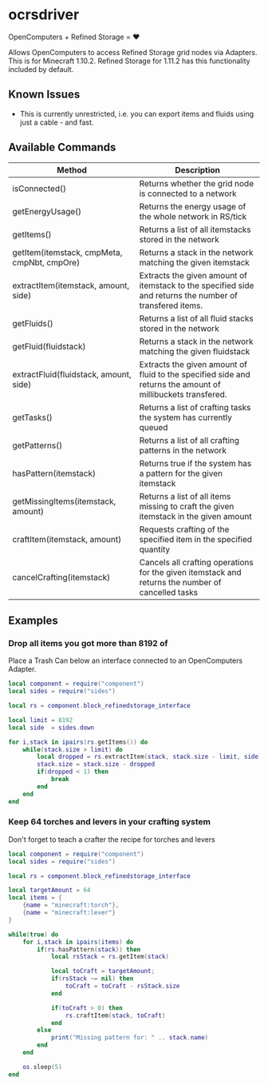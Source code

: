 # ocrsdriver
OpenComputers + Refined Storage = :heart:

Allows OpenComputers to access Refined Storage grid nodes via Adapters.
This is for Minecraft 1.10.2. Refined Storage for 1.11.2 has this functionality included by default.

## Known Issues

- This is currently unrestricted, i.e. you can export items and fluids using just a cable - and fast.

## Available Commands

| Method                                      | Description                                                      |
| ------------------------------------------- | ---------------------------------------------------------------- |
| isConnected()                               | Returns whether the grid node is connected to a network          |
| getEnergyUsage()                            | Returns the energy usage of the whole network in RS/tick         |
| getItems()                                  | Returns a list of all itemstacks stored in the network           |
| getItem(itemstack, cmpMeta, cmpNbt, cmpOre) | Returns a stack in the network matching the given itemstack      |
| extractItem(itemstack, amount, side)        | Extracts the given amount of itemstack to the specified side and returns the number of transfered items. |
| getFluids()                                 | Returns a list of all fluid stacks stored in the network         |
| getFluid(fluidstack)                        | Returns a stack in the network matching the given fluidstack     |
| extractFluid(fluidstack, amount, side)      | Extracts the given amount of fluid to the specified side and returns the amount of millibuckets transfered. |
| getTasks()                                  | Returns a list of crafting tasks the system has currently queued |
| getPatterns()                               | Returns a list of all crafting patterns in the network           |
| hasPattern(itemstack)                       | Returns true if the system has a pattern for the given itemstack |
| getMissingItems(itemstack, amount)          | Returns a list of all items missing to craft the given itemstack in the given amount |
| craftItem(itemstack, amount)                | Requests crafting of the specified item in the specified quantity |
| cancelCrafting(itemstack)                   | Cancels all crafting operations for the given itemstack and returns the number of cancelled tasks |

## Examples

### Drop all items you got more than 8192 of

Place a Trash Can below an interface connected to an OpenComputers Adapter.
```lua
local component = require("component")
local sides = require("sides")

local rs = component.block_refinedstorage_interface

local limit = 8192
local side  = sides.down

for i,stack in ipairs(rs.getItems()) do
	while(stack.size > limit) do
		local dropped = rs.extractItem(stack, stack.size - limit, side)
		stack.size = stack.size - dropped
		if(dropped < 1) then
			break
		end
	end
end
```

### Keep 64 torches and levers in your crafting system

Don't forget to teach a crafter the recipe for torches and levers
```lua
local component = require("component")
local sides = require("sides")

local rs = component.block_refinedstorage_interface

local targetAmount = 64
local items = {
    {name = "minecraft:torch"},
    {name = "minecraft:lever"}
}

while(true) do
    for i,stack in ipairs(items) do
        if(rs.hasPattern(stack)) then
            local rsStack = rs.getItem(stack)

            local toCraft = targetAmount;
            if(rsStack ~= nil) then
                toCraft = toCraft - rsStack.size
            end

            if(toCraft > 0) then
                rs.craftItem(stack, toCraft)
            end
        else
            print("Missing pattern for: " .. stack.name)
        end
    end

    os.sleep(5)
end
```
